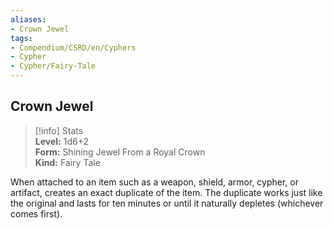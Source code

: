 ```yaml
---
aliases:
- Crown Jewel
tags:
- Compendium/CSRD/en/Cyphers
- Cypher
- Cypher/Fairy-Tale
---
```


  
## Crown Jewel  
>[!info] Stats  
> **Level:** 1d6+2  
> **Form:** Shining Jewel From a Royal Crown  
> **Kind:** Fairy Tale
  
When attached to an item such as a weapon, shield, armor, cypher, or artifact, creates an exact duplicate of the item. The duplicate works just like the original and lasts for ten minutes or until it naturally depletes (whichever comes first).